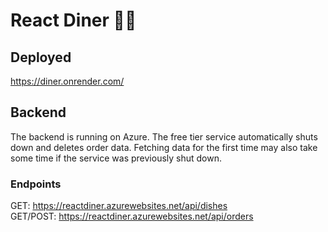 # React Diner 🍕🥙

## Deployed
https://diner.onrender.com/

## Backend
The backend is running on Azure. The free tier service automatically shuts down and deletes order data. Fetching data for the first time may also take some time if the service was previously shut down.

### Endpoints
GET: https://reactdiner.azurewebsites.net/api/dishes  
GET/POST: https://reactdiner.azurewebsites.net/api/orders 
